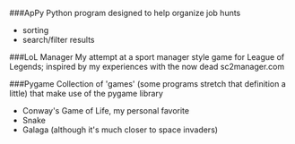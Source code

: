 ###ApPy
Python program designed to help organize job hunts

* sorting
* search/filter results

###LoL Manager
My attempt at a sport manager style game for League of Legends;
inspired by my experiences with the now dead sc2manager.com

###Pygame
Collection of 'games' (some programs stretch that definition a little) that make use of the pygame library

* Conway's Game of Life, my personal favorite
* Snake
* Galaga (although it's much closer to space invaders)